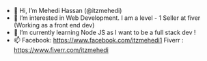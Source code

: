 - 👋 Hi, I’m Mehedi Hassan (@itzmehedi)
- 👀 I’m interested in Web Development. I am a level - 1  Seller at fiver (Working as a front end dev)
- 🌱 I’m currently learning Node JS as I want to be a full stack dev !
- 📫 Facebook: https://www.facebook.com/itzmehedi1 Fiverr : https://www.fiverr.com/itzmehedi

<!---
itzmehedi/itzmehedi is a ✨ special ✨ repository because its `README.md` (this file) appears on your GitHub profile.
You can click the Preview link to take a look at your changes.
--->
